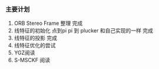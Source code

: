 <!--
 * @Author: Liu Weilong
 * @Date: 2021-02-01 09:19:02
 * @LastEditors: Liu Weilong
 * @LastEditTime: 2021-02-03 08:22:18
 * @FilePath: /3rd-test-learning/work_record/learning_task/week_plan_collection_2021/week6.md
 * @Description: 
-->
### 主要计划
1. ORB Stereo Frame 整理 完成
2. 线特征的初始化          点到pi pi 到 plucker 和自己实现的一样 完成
3. 线特征的投影            完成        
4. 线特征优化的尝试
5. YGZ阅读
6. S-MSCKF 阅读